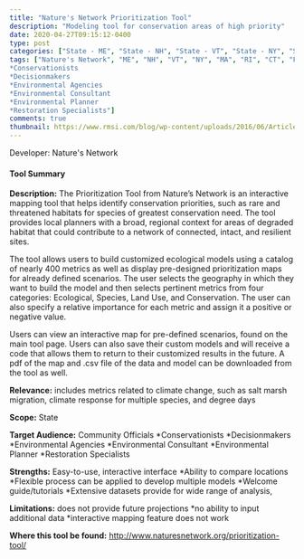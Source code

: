 ```yaml
---
title: "Nature's Network Prioritization Tool"
description: "Modeling tool for conservation areas of high priority"
date: 2020-04-27T09:15:12-0400
type: post
categories: ["State - ME", "State - NH", "State - VT", "State - NY", "State - MA", "State - RI", "State - CT", "State - PA", "State - NJ", "State - DE", "State - MD", "State - VA", "view past/current conditions", "identify vulnerabilities"]
tags: ["Nature's Network", "ME", "NH", "VT", "NY", "MA", "RI", "CT", "PA", "NJ", "DE", "MD", "VA", "Community Officials
*Conservationists
*Decisionmakers
*Environmental Agencies
*Environmental Consultant
*Environmental Planner
*Restoration Specialists"]
comments: true
thumbnail: https://www.rmsi.com/blog/wp-content/uploads/2016/06/Article-04.jpg
---
```

Developer: Nature's Network

#### Tool Summary
**Description:** The Prioritization Tool from Nature’s Network is an interactive mapping tool that helps identify conservation priorities, such as rare and threatened habitats for species of greatest conservation need. The tool provides local planners with a broad, regional context for areas of degraded habitat that could contribute to a network of connected, intact, and resilient sites.

The tool allows users to build customized ecological models using a catalog of nearly 400 metrics as well as display pre-designed prioritization maps for already defined scenarios. 
The user selects the geography in which they want to build the model and then selects pertinent metrics from four categories: Ecological, Species, Land Use, and Conservation. The user can also specify a relative importance for each metric and assign it a positive or negative value.  

Users can view an interactive map for pre-defined scenarios, found on the main tool page. Users can also save their custom models and will receive a code that allows them to return to their customized results in the future. A pdf of the map and .csv file of the data and model can be downloaded from the tool as well.


**Relevance:** includes metrics related to climate change, such as salt marsh migration, climate response for multiple species, and degree days

**Scope:** State

**Target Audience:** Community Officials
*Conservationists
*Decisionmakers
*Environmental Agencies
*Environmental Consultant
*Environmental Planner
*Restoration Specialists

**Strengths:** Easy-to-use, interactive interface
*Ability to compare locations
*Flexible process can be applied to develop multiple models
*Welcome guide/tutorials
*Extensive datasets provide for wide range of analysis, 

**Limitations:** does not provide future projections
*no ability to input additional data
*interactive mapping feature does not work

**Where this tool be found:** http://www.naturesnetwork.org/prioritization-tool/
